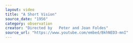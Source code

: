 ```yaml
---
layout: video
title: "A Short Vision"
source_date: "1956"
category: observation
creator: "Directed by	Peter and Joan Foldes"
source_url: "https://www.youtube.com/embed/BkhNED3-mnI"
---
```

